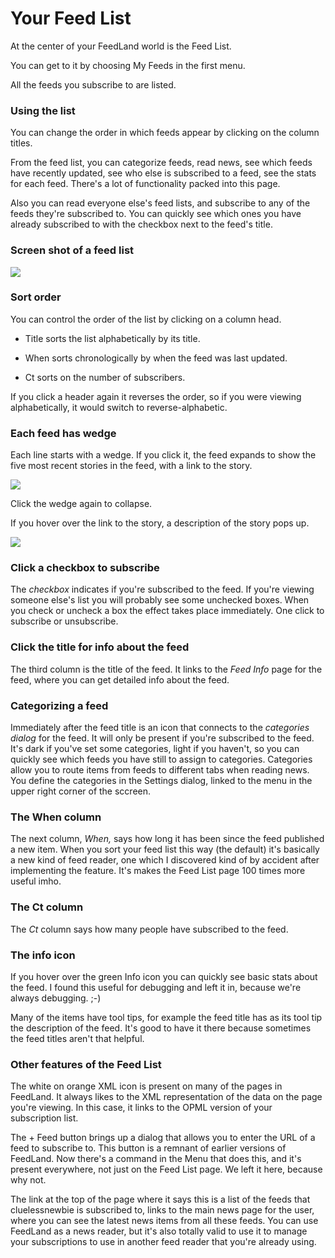 # Your Feed List

At the center of your FeedLand world is the Feed List. 

You can get to it by choosing My Feeds in the first menu. 

All the feeds you subscribe to are listed. 

### Using the list

You can change the order in which feeds appear by clicking on the column titles. 

From the feed list, you can categorize feeds, read news, see which feeds have recently updated, see who else is subscribed to a feed, see the stats for each feed. There's a lot of functionality packed into this page.

Also you can read everyone else's feed lists, and subscribe to any of the feeds they're subscribed to. You can quickly see which ones you have already subscribed to with the checkbox next to the feed's title. 

### Screen shot of a feed list

<img src="https://imgs.scripting.com/2023/08/02/feedlist1.png">

### Sort order

You can control the order of the list by clicking on a column head. 

* Title sorts the list alphabetically by its title. 

* When sorts chronologically by when the feed was last updated. 

* Ct sorts on the number of subscribers. 

If you click a header again it reverses the order, so if you were viewing alphabetically, it would switch to reverse-alphabetic.

### Each feed has wedge

Each line starts with a wedge. If you click it, the feed expands to show the five most recent stories in the feed, with a link to the story. 

<img src="https://imgs.scripting.com/2023/08/02/expandedWedge.png">

Click the wedge again to collapse. 

If you hover over the link to the story, a description of the story pops up.

<img src="https://imgs.scripting.com/2023/08/02/wedgeExpandedTooltipVisible.png">

### Click a checkbox to subscribe

The <i>checkbox</i> indicates if you're subscribed to the feed. If you're viewing someone else's list you will probably see some unchecked boxes. When you check or uncheck a box the effect takes place immediately. One click to subscribe or unsubscribe. 

### Click the title for info about the feed

The third column is the title of the feed. It links to the <i>Feed Info</i> page for the feed, where you can get detailed info about the feed. 

### Categorizing a feed

Immediately after the feed title is an icon that connects to the <i>categories dialog</i> for the feed. It will only be present if you're subscribed to the feed. It's dark if you've set some categories, light if you haven't, so you can quickly see which feeds you have still to assign to categories. Categories allow you to route items from feeds to different tabs when reading news. You define the categories in the Settings dialog, linked to the menu in the upper right corner of the sccreen.

### The When column

The next column, <i>When,</i> says how long it has been since the feed published a new item. When you sort your feed list this way (the default) it's basically a new kind of feed reader, one which I discovered kind of by accident after implementing the feature. It's makes the Feed List page 100 times more useful imho.

### The Ct column

The <i>Ct</i>  column says how many people have subscribed to the feed. 

### The info icon

If you hover over the green Info icon you can quickly see basic stats about the feed. I found this useful for debugging and left it in, because we're always debugging. ;-)

Many of the items have tool tips, for example the feed title has as its tool tip the description of the feed. It's good to have it there because sometimes the feed titles aren't that helpful. 

### Other features of the Feed List

The white on orange XML icon is present on many of the pages in FeedLand. It always likes to the XML representation of the data on the page you're viewing. In this case, it links to the OPML version of your subscription list. 

The + Feed button brings up a dialog that allows you to enter the URL of a feed to subscribe to. This button is a remnant of earlier versions of FeedLand. Now there's a command in the Menu that does this, and it's present everywhere, not just on the Feed List page. We left it here, because why not. 

The link at the top of the page where it says this is a list of the feeds that cluelessnewbie is subscribed to, links to the main news page for the user, where you can see the latest news items from all these feeds. You can use FeedLand as a news reader, but it's also totally valid to use it to manage your subscriptions to use in another feed reader that you're already using. 



